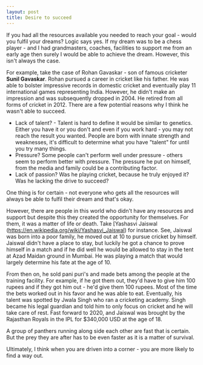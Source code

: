 ```yaml
---
layout: post
title: Desire to succeed
---
```

If you had all the resources available you needed to reach your goal - would you fulfil your dreams? Logic says yes. If my dream was to be a chess player - and I had grandmasters, coaches, facilities to support me from an early age then surely I would be able to achieve the dream. However, this isn't always the case. 

For example, take the case of Rohan Gavaskar - son of famous cricketer **Sunil Gavaskar**. Rohan pursued a career in cricket like his father. He was able to bolster impressive records in domestic cricket and eventually play 11 international games representing India. However, he didn't make an impression and was subsequently dropped in 2004. He retired from all forms of cricket in 2012. There are a few potential reasons why I think he wasn't able to succeed.

* Lack of talent? - Talent is hard to define it would be similar to genetics. Either you have it or you don't and even if you work hard - you may not reach the result you wanted. People are born with innate strength and weaknesses, it's difficult to determine what you have "talent" for until you try many things.
* Pressure? Some people can't perform well under pressure - others seem to perform better with pressure. The pressure he put on himself, from the media and family could be a contributing factor.
* Lack of passion? Was he playing cricket, because he truly enjoyed it? Was he lacking the drive to succeed?

One thing is for certain - not everyone who gets all the resources will always be able to fulfil their dream and that's okay.

However, there are people in this world who didn't have any resources and support but despite this they created the opportunity for themselves. For them, it was a matter of life or death. Take [Yashasvi Jaiswal (https://en.wikipedia.org/wiki/Yashasvi_Jaiswal) for instance.  See, Jaiswal was born into a poor family, he moved out at 10 to pursue cricket by himself. Jaiswal didn't have a place to stay, but luckily he got a chance to prove himself in a match and if he did well he would be allowed to stay in the tent at Azad Maidan ground in Mumbai. He was playing a match that would largely determine his fate at the age of 10. 

From then on, he sold pani puri's and made bets among the people at the training facility. For example, if he got them out, they'd have to give him 100 rupees and if they got him out - he'd give them 100 rupees.  Most of the time the bets worked out in his favor and he was able to eat. Eventually, his talent was spotted by Jwala Singh who ran a cricketing academy. Singh became his legal guardian and told him to only focus on cricket and he will take care of rest. Fast forward to 2020, and Jaiswal was brought by the Rajasthan Royals in the IPL for $340,000 USD at the age of 18.

A group of panthers running along side each other are fast that is certain. But the prey they are after has to be even faster as it is a matter of survival. 

Ultimately,  I think when you are driven into a corner - you are more likely to find a way out.

